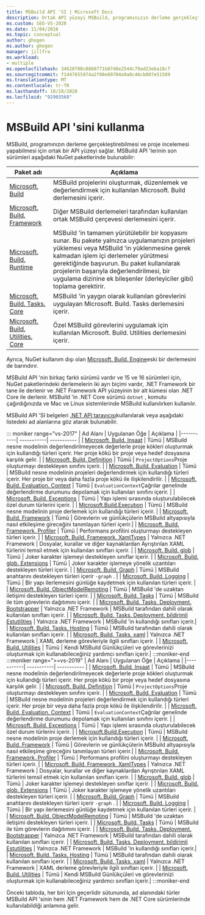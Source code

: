 ```yaml
---
title: MSBuild API 'SI | Microsoft Docs
description: Ortak API yüzeyi MSBuild, programınızın derleme gerçekleştirmesini ve proje incelemenizi sağlar.
ms.custom: SEO-VS-2020
ms.date: 11/04/2016
ms.topic: conceptual
author: ghogen
ms.author: ghogen
manager: jillfra
ms.workload:
- multiple
ms.openlocfilehash: 34628f08c8860771b07d8e2544c79ad23eba18cf
ms.sourcegitcommit: f1d47655974a2f08e69704a9a0c46cb007e51589
ms.translationtype: MT
ms.contentlocale: tr-TR
ms.lasthandoff: 10/28/2020
ms.locfileid: "92903568"
---
```

# <a name="use-the-msbuild-api"></a>MSBuild API 'sini kullanma

MSBuild, programınızın derleme gerçekleştirebilmesi ve proje incelemesi yapabilmesi için ortak bir API yüzeyi sağlar. MSBuild API 'lerinin son sürümleri aşağıdaki NuGet paketlerinde bulunabilir:

| Paket adı | Açıklama |
| ------------ | ----------- |
| [Microsoft. Build](https://www.nuget.org/packages/Microsoft.Build) | MSBuild projelerini oluşturmak, düzenlemek ve değerlendirmek için kullanılan Microsoft. Build derlemesini içerir.|
| [Microsoft. Build. Framework](https://www.nuget.org/packages/Microsoft.Build.Framework)| Diğer MSBuild derlemeleri tarafından kullanılan ortak MSBuild çerçevesi derlemesini içerir. |
| [Microsoft. Build. Runtime](https://www.nuget.org/packages/Microsoft.Build.Runtime) | MSBuild 'in tamamen yürütülebilir bir kopyasını sunar. Bu pakete yalnızca uygulamanızın projeleri yüklemesi veya MSBuild 'in yüklenmesine gerek kalmadan işlem içi derlemeler yürütmesi gerektiğinde başvurun. Bu paket kullanılarak projelerin başarıyla değerlendirilmesi, bir uygulama dizinine ek bileşenler (derleyiciler gibi) toplama gerektirir. |
| [Microsoft. Build. Tasks. Core](https://www.nuget.org/packages/Microsoft.Build.Tasks.Core) | MSBuild 'in yaygın olarak kullanılan görevlerini uygulayan Microsoft. Build. Tasks derlemesini içerir. |
| [Microsoft. Build. Utilities. Core](https://www.nuget.org/packages/Microsoft.Build.Utilities.Core) | Özel MSBuild görevlerini uygulamak için kullanılan Microsoft. Build. Utilities derlemesini içerir. |

Ayrıca, NuGet kullanım dışı olan [Microsoft. Build. Engine](https://www.nuget.org/packages/Microsoft.Build.Engine)eski bir derlemesini de barındırır.

MSBuild API 'nin birkaç farklı sürümü vardır ve 15 ve 16 sürümleri için, NuGet paketlerindeki derlemelerin iki ayrı biçimi vardır, .NET Framework bir tane ile derlenir ve .NET Framework API yüzeyinin bir alt kümesi olan .NET Core ile derlenir.  MSBuild 'in .NET Core sürümü `dotnet` , komutu çağırdığınızda ve Mac ve Linux sistemlerinde MSBuild kullanılırken kullanılır.

MSBuild API 'SI belgeleri [.NET API tarayıcısı](/dotnet/api)kullanılarak veya aşağıdaki listedeki ad alanlarına göz atarak bulunabilir.

::: moniker range="vs-2017"
| Ad Alanı | Uygulanan Öğe | Açıklama |
|-----------| -----------| ----------- |
| [Microsoft. Build. Inşaat](/dotnet/api/Microsoft.Build.Construction?view=msbuild-15&preserve-view=true) | Tümü |  MSBuild nesne modelinin değerlendirilmeyecek değerlerle proje kökleri oluşturmak için kullandığı türleri içerir. Her proje kökü bir proje veya hedef dosyasına karşılık gelir. |
| [Microsoft. Build. Definition](/dotnet/api/Microsoft.Build.Definition?view=msbuild-15&preserve-view=true) | Tümü | `ProjectOptions`Proje oluşturmayı destekleyen sınıfını içerir. |
| [Microsoft. Build. Evaluation](/dotnet/api/Microsoft.Build.Evaluation?view=msbuild-15&preserve-view=true) | Tümü | MSBuild nesne modelinin projeleri değerlendirmek için kullandığı türleri içerir. Her proje bir veya daha fazla proje kökü ile ilişkilendirilir. |
| [Microsoft. Build. Evaluation. Context](/dotnet/api/Microsoft.Build.Evaluation.Context?view=msbuild-15&preserve-view=true) | Tümü | `EvaluationContext`Çağrılar genelinde değerlendirme durumunu depolamak için kullanılan sınıfını içerir. |
| [Microsoft. Build. Exceptions](/dotnet/api/Microsoft.Build.Exceptions?view=msbuild-15&preserve-view=true) | Tümü | Yapı işlemi sırasında oluşturulabilecek özel durum türlerini içerir. |
| [Microsoft.Build.Executıon](/dotnet/api/Microsoft.Build.Execution?view=msbuild-15&preserve-view=true) | Tümü | MSBuild nesne modelinin proje derlemek için kullandığı türleri içerir. |
| [Microsoft. Build. Framework](/dotnet/api/Microsoft.Build.Framework?view=msbuild-15&preserve-view=true) | Tümü | Görevlerin ve günlükçülerin MSBuild altyapısıyla nasıl etkileşime gireceğini tanımlayan türleri içerir.|
| [Microsoft. Build. Framework. Profiler](/dotnet/api/Microsoft.Build.Framework.Profiler?view=msbuild-15&preserve-view=true) | Tümü | Performans profilini oluşturmayı destekleyen türleri içerir. |
| [Microsoft. Build. Framework. XamlTypes](/dotnet/api/Microsoft.Build.Framework.XamlTypes?view=msbuild-15&preserve-view=true) | Yalnızca .NET Framework | Dosyalar, kurallar ve diğer kaynaklardan Ayrıştırılan XAML türlerini temsil etmek için kullanılan sınıfları içerir. |
| [Microsoft. Build. glob](/dotnet/api/Microsoft.Build.Globbing?view=msbuild-15&preserve-view=true) | Tümü | Joker karakter işlemeyi destekleyen sınıflar içerir. |
| [Microsoft. Build. glob. Extensions](/dotnet/api/Microsoft.Build.Globbing.Extensions?view=msbuild-15&preserve-view=true) | Tümü | Joker karakter işlemeye yönelik uzantıları destekleyen türleri içerir. |
| [Microsoft. Build. Graph](/dotnet/api/Microsoft.Build.Graph?view=msbuild-15&preserve-view=true) | Tümü | MSBuild anahtarını destekleyen türleri içerir `-graph` . |
| [Microsoft. Build. Logging](/dotnet/api/Microsoft.Build.Logging?view=msbuild-15&preserve-view=true) | Tümü | Bir yapı ilerlemesini günlüğe kaydetmek için kullanılan türleri içerir. |
| [Microsoft. Build. ObjectModelRemoting](/dotnet/api/Microsoft.Build.ObjectModelRemoting?view=msbuild-15&preserve-view=true) | Tümü | MSBuild 'de uzaktan iletişimi destekleyen türleri içerir. |
| [Microsoft. Build. Tasks](/dotnet/api/Microsoft.Build.Tasks?view=msbuild-15&preserve-view=true) | Tümü | MSBuild ile tüm görevlerin dağıtımını içerir. |
| [Microsoft. Build. Tasks. Deployment. Bootstrapper](/dotnet/api/Microsoft.Build.Tasks.Deployment.Bootstrapper?view=msbuild-15&preserve-view=true) | Yalnızca .NET Framework | MSBuild tarafından dahili olarak kullanılan sınıfları içerir. |
| [Microsoft. Build. Tasks. Deployment. bildirimli Estutilities](/dotnet/api/Microsoft.Build.Tasks.Deployment.ManifestUtilities?view=msbuild-15&preserve-view=true) | Yalnızca .NET Framework | MSBuild 'in kullandığı sınıfları içerir.|
| [Microsoft. Build. Tasks. Hosting](/dotnet/api/Microsoft.Build.Tasks.Hosting?view=msbuild-15&preserve-view=true) | Tümü | MSBuild tarafından dahili olarak kullanılan sınıfları içerir. |
| [Microsoft. Build. Tasks. xaml](/dotnet/api/Microsoft.Build.Tasks.Xaml?view=msbuild-15&preserve-view=true) | Yalnızca .NET Framework | XAML derleme görevleriyle ilgili sınıfları içerir. |
| [Microsoft. Build. Utilities](/dotnet/api/Microsoft.Build.Utilities?view=msbuild-15&preserve-view=true) | Tümü | Kendi MSBuild Günlükçüleri ve görevlerinizi oluşturmak için kullanabileceğiniz yardımcı sınıfları içerir.|
:::moniker-end
:::moniker range=">=vs-2019"
| Ad Alanı | Uygulanan Öğe | Açıklama |
|-----------| -----------| ----------- |
| [Microsoft. Build. Inşaat](/dotnet/api/Microsoft.Build.Construction?view=msbuild-16&preserve-view=true) | Tümü |  MSBuild nesne modelinin değerlendirilmeyecek değerlerle proje kökleri oluşturmak için kullandığı türleri içerir. Her proje kökü bir proje veya hedef dosyasına karşılık gelir. |
| [Microsoft. Build. Definition](/dotnet/api/Microsoft.Build.Definition?view=msbuild-16&preserve-view=true) | Tümü | `ProjectOptions`Proje oluşturmayı destekleyen sınıfını içerir. |
| [Microsoft. Build. Evaluation](/dotnet/api/Microsoft.Build.Evaluation?view=msbuild-16&preserve-view=true) | Tümü | MSBuild nesne modelinin projeleri değerlendirmek için kullandığı türleri içerir. Her proje bir veya daha fazla proje kökü ile ilişkilendirilir. |
| [Microsoft. Build. Evaluation. Context](/dotnet/api/Microsoft.Build.Evaluation.Context?view=msbuild-16&preserve-view=true) | Tümü | `EvaluationContext`Çağrılar genelinde değerlendirme durumunu depolamak için kullanılan sınıfını içerir. |
| [Microsoft. Build. Exceptions](/dotnet/api/Microsoft.Build.Exceptions?view=msbuild-16&preserve-view=true) | Tümü | Yapı işlemi sırasında oluşturulabilecek özel durum türlerini içerir. |
| [Microsoft.Build.Executıon](/dotnet/api/Microsoft.Build.Execution?view=msbuild-16&preserve-view=true) | Tümü | MSBuild nesne modelinin proje derlemek için kullandığı türleri içerir. |
| [Microsoft. Build. Framework](/dotnet/api/Microsoft.Build.Framework?view=msbuild-16&preserve-view=true) | Tümü | Görevlerin ve günlükçülerin MSBuild altyapısıyla nasıl etkileşime gireceğini tanımlayan türleri içerir.|
| [Microsoft. Build. Framework. Profiler](/dotnet/api/Microsoft.Build.Framework.Profiler?view=msbuild-16&preserve-view=true) | Tümü | Performans profilini oluşturmayı destekleyen türleri içerir. |
| [Microsoft. Build. Framework. XamlTypes](/dotnet/api/Microsoft.Build.Framework.XamlTypes?view=msbuild-16&preserve-view=true) | Yalnızca .NET Framework | Dosyalar, kurallar ve diğer kaynaklardan Ayrıştırılan XAML türlerini temsil etmek için kullanılan sınıfları içerir. |
| [Microsoft. Build. glob](/dotnet/api/Microsoft.Build.Globbing?view=msbuild-16&preserve-view=true) | Tümü | Joker karakter işlemeyi destekleyen sınıflar içerir. |
| [Microsoft. Build. glob. Extensions](/dotnet/api/Microsoft.Build.Globbing.Extensions?view=msbuild-16&preserve-view=true) | Tümü | Joker karakter işlemeye yönelik uzantıları destekleyen türleri içerir. |
| [Microsoft. Build. Graph](/dotnet/api/Microsoft.Build.Graph?view=msbuild-16&preserve-view=true) | Tümü | MSBuild anahtarını destekleyen türleri içerir `-graph` . |
| [Microsoft. Build. Logging](/dotnet/api/Microsoft.Build.Logging?view=msbuild-16&preserve-view=true) | Tümü | Bir yapı ilerlemesini günlüğe kaydetmek için kullanılan türleri içerir. |
| [Microsoft. Build. ObjectModelRemoting](/dotnet/api/Microsoft.Build.ObjectModelRemoting?view=msbuild-16&preserve-view=true) | Tümü | MSBuild 'de uzaktan iletişimi destekleyen türleri içerir. |
| [Microsoft. Build. Tasks](/dotnet/api/Microsoft.Build.Tasks?view=msbuild-16&preserve-view=true) | Tümü | MSBuild ile tüm görevlerin dağıtımını içerir. |
| [Microsoft. Build. Tasks. Deployment. Bootstrapper](/dotnet/api/Microsoft.Build.Tasks.Deployment.Bootstrapper?view=msbuild-16&preserve-view=true) | Yalnızca .NET Framework | MSBuild tarafından dahili olarak kullanılan sınıfları içerir. |
| [Microsoft. Build. Tasks. Deployment. bildirimli Estutilities](/dotnet/api/Microsoft.Build.Tasks.Deployment.ManifestUtilities?view=msbuild-16&preserve-view=true) | Yalnızca .NET Framework | MSBuild 'in kullandığı sınıfları içerir.|
| [Microsoft. Build. Tasks. Hosting](/dotnet/api/Microsoft.Build.Tasks.Hosting?view=msbuild-16&preserve-view=true) | Tümü | MSBuild tarafından dahili olarak kullanılan sınıfları içerir. |
| [Microsoft. Build. Tasks. xaml](/dotnet/api/Microsoft.Build.Tasks.Xaml?view=msbuild-16&preserve-view=true) | Yalnızca .NET Framework | XAML derleme görevleriyle ilgili sınıfları içerir. |
| [Microsoft. Build. Utilities](/dotnet/api/Microsoft.Build.Utilities?view=msbuild-16&preserve-view=true) | Tümü | Kendi MSBuild Günlükçüleri ve görevlerinizi oluşturmak için kullanabileceğiniz yardımcı sınıfları içerir.|
:::moniker-end

Önceki tabloda, her biri Için geçerlidir sütununda, ad alanındaki türler MSBuild API 'sinin hem .NET Framework hem de .NET Core sürümlerinde kullanılabildiği anlamına gelir.
